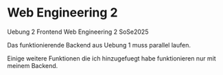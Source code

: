 # Web Engineering 2

Uebung 2 Frontend Web Engineering 2 SoSe2025

Das funktionierende Backend aus Uebung 1 muss parallel laufen.

Einige weitere Funktionen die ich hinzugefuegt habe funktionieren nur mit meinem Backend.
